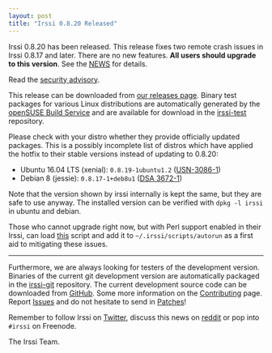```yaml
---
layout: post
title: "Irssi 0.8.20 Released"
---
```


Irssi 0.8.20 has been released. This release fixes two remote crash
issues in Irssi 0.8.17 and later. There are no new features. **All
users should upgrade to this version**. See the
[NEWS](/NEWS/#v0-8-20) for
details.

Read the [security advisory](/security/html/irssi_sa_2016).


This release can be downloaded from [our releases
page](/NEWS/#v0-8-20). Binary test packages
for various Linux distributions are automatically generated by the
[openSUSE Build Service](https://build.opensuse.org/) and are
available for download in the
[irssi-test](https://software.opensuse.org/download.html?project=home:ailin_nemui:irssi-test;package=irssi)
repository.

Please check with your distro whether they provide officially updated
packages.  This is a possibly incomplete list of distros which have
applied the hotfix to their stable versions instead of updating to
0.8.20:

- Ubuntu 16.04 LTS (xenial): `0.8.19-1ubuntu1.2`
  ([USN-3086-1](https://www.ubuntu.com/usn/usn-3086-1/))
- Debian 8 (jessie): `0.8.17-1+deb8u1`
  ([DSA 3672-1](https://lists.debian.org/debian-security-announce/2016/msg00251.html))

Note that the version shown by irssi internally is kept the same, but
they are safe to use anyway. The installed version can be verified with
`dpkg -l irssi` in ubuntu and debian.

Those who cannot upgrade right now, but with Perl support enabled in
their Irssi, can load [this](/security/sa_patch.pl) script and add it to
`~/.irssi/scripts/autorun` as a first aid to mitigating these issues.

----

Furthermore, we are always looking for testers of the development
version. Binaries of the current git development version are
automatically packaged in the
[irssi-git](https://software.opensuse.org/download.html?project=home:ailin_nemui:irssi-git;package=irssi-git)
repository. The current development source code can be downloaded from
[GitHub](https://github.com/irssi/irssi). Some more information on the
[Contributing](https://irssi.org/development/) page.  Report
[Issues](https://github.com/irssi/irssi/issues) and do not hesitate to
send in [Patches](https://github.com/irssi/irssi/pulls)!

Remember to follow Irssi on
[Twitter](https://twitter.com/IrssiProject), discuss this news on
[reddit](https://www.reddit.com/r/linux/comments/53v4w7/urgent_irssi_security_update/)
or pop into `#irssi` on Freenode.

The Irssi Team.
